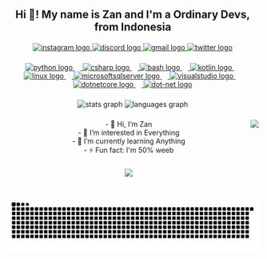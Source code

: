 <h2 align="center">Hi 👋! My name is Zan and I'm a Ordinary Devs, from Indonesia</h2>

####

<div align="center">
  <a href="https://instagram.com/zanz4k" target="_blank">
    <img src="https://img.shields.io/static/v1?message=Instagram&logo=instagram&label=&color=E4405F&logoColor=white&labelColor=&style=for-the-badge" height="35" alt="instagram logo"  />
  </a>
  <a href="http://discordapp.com/users/712198323712294932" target="_blank">
    <img src="https://img.shields.io/static/v1?message=Discord&logo=discord&label=&color=7289DA&logoColor=white&labelColor=&style=for-the-badge" height="35" alt="discord logo"  />
  </a>
  <a href="https://mail.google.com/mail/?view=cm&fs=1&to=fauzanfirdaus1966@gmail.com" target="_blank">
    <img src="https://img.shields.io/static/v1?message=Gmail&logo=gmail&label=&color=D14836&logoColor=white&labelColor=&style=for-the-badge" height="35" alt="gmail logo"  />
  </a>
  <a href="https://x.com/OzanYgY" target="_blank">
    <img src="https://img.shields.io/static/v1?message=Twitter&logo=twitter&label=&color=1DA1F2&logoColor=white&labelColor=&style=for-the-badge" height="35" alt="twitter logo"  />
  </a>
</div>

###

<div align="center">
  <a href="https://www.python.org/" target="_blank" text-decoration = none;>
  <img src="https://cdn.jsdelivr.net/gh/devicons/devicon/icons/python/python-original.svg" height="30" alt="python logo"  />
  <img width="12" />
  </a>
  <a href="https://dotnet.microsoft.com/en-us/languages/csharp" target="_blank">
  <img src="https://cdn.jsdelivr.net/gh/devicons/devicon/icons/csharp/csharp-original.svg" height="30" alt="csharp logo"  />
  <img width="12" />
  </a>
  <a href="https://www.gnu.org/software/bash/" target="_blank">
  <img src="https://cdn.jsdelivr.net/gh/devicons/devicon/icons/bash/bash-original.svg" height="30" alt="bash logo"  />
  <img width="12" />
  </a>
  <a href="https://kotlinlang.org/" target="_blank">
  <img src="https://cdn.jsdelivr.net/gh/devicons/devicon/icons/kotlin/kotlin-original.svg" height="30" alt="kotlin logo"  />
  <img width="12" />
    <a href="https://archlinux.org/" target="_blank">
  <img src="https://cdn.jsdelivr.net/gh/devicons/devicon/icons/linux/linux-original.svg" height="30" alt="linux logo"  />
  <img width="12" />
    </a>
    <a href="https://www.microsoft.com/en-us/sql-server/sql-server-2022" target="_blank">
  <img src="https://cdn.jsdelivr.net/gh/devicons/devicon/icons/microsoftsqlserver/microsoftsqlserver-plain.svg" height="30" alt="microsoftsqlserver logo"  />
  <img width="12" />
    </a>
    <a href="https://visualstudio.microsoft.com/vs/" target="_blank">
  <img src="https://cdn.jsdelivr.net/gh/devicons/devicon/icons/visualstudio/visualstudio-plain.svg" height="30" alt="visualstudio logo"  />
  <img width="12" />
    </a>
    <a href="https://dotnet.microsoft.com/id-id/" target="_blank">
  <img src="https://cdn.jsdelivr.net/gh/devicons/devicon/icons/dotnetcore/dotnetcore-original.svg" height="30" alt="dotnetcore logo"  />
  <img width="12" />
    </a>
    <a href="https://dotnet.microsoft.com/id-id/" target="_blank">
  <img src="https://cdn.jsdelivr.net/gh/devicons/devicon/icons/dot-net/dot-net-original.svg" height="30" alt="dot-net logo"  />
    </a>
</div>

###

<div align="center">
  <img src="https://github-readme-stats.vercel.app/api?username=Fauzan-Fz&theme=dracula&show_icons=true&include_all_commit=true&" height="150" alt="stats graph"  />
  <img src="https://github-readme-stats.vercel.app/api/top-langs?username=Fauzan-Fz&locale=en&hide_title=false&layout=compact&card_width=320&langs_count=5&theme=dracula&hide_border=false" height="150" alt="languages graph"  />
</div>

###

<img align="right" height="150" src="https://i.imgflip.com/9k1w0z.gif"  />

###

<p align="center">- 👋 Hi, I’m Zan<br>- 👀 I’m interested in Everything <br>- 🌱 I’m currently learning Anything<br>- ⚡ Fun fact:  I'm 50% weeb </p>

###

<div align="center">
  <img height="50" src="https://tenor.com/view/oiia-oiiaoiia-oiia-oiia-cat-gif-13397875673260883779.gif"  />
</div>

###

<!-- <br clear="both"> -->
<h1></h1>
<img align="center" src="https://raw.githubusercontent.com/Fauzan-Fz/Fauzan-Fz/output/snake.svg" alt="Snake animation" />

###
